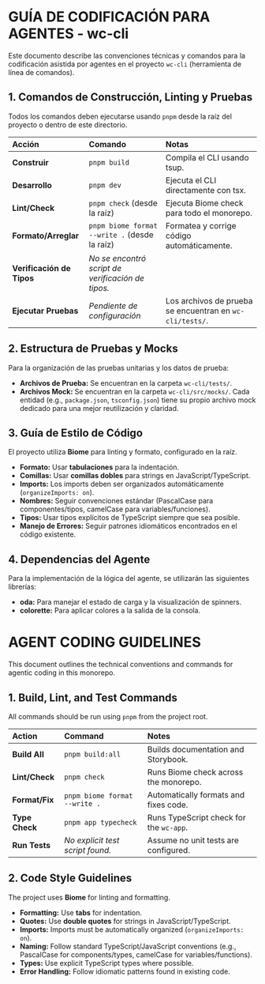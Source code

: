 # GUÍA DE CODIFICACIÓN PARA AGENTES - wc-cli

Este documento describe las convenciones técnicas y comandos para la codificación asistida por agentes en el proyecto `wc-cli` (herramienta de línea de comandos).

## 1. Comandos de Construcción, Linting y Pruebas

Todos los comandos deben ejecutarse usando `pnpm` desde la raíz del proyecto o dentro de este directorio.

| Acción | Comando | Notas |
| :--- | :--- | :--- |
| **Construir** | `pnpm build` | Compila el CLI usando tsup. |
| **Desarrollo** | `pnpm dev` | Ejecuta el CLI directamente con tsx. |
| **Lint/Check** | `pnpm check` (desde la raíz) | Ejecuta Biome check para todo el monorepo. |
| **Formato/Arreglar** | `pnpm biome format --write .` (desde la raíz) | Formatea y corrige código automáticamente. |
| **Verificación de Tipos** | *No se encontró script de verificación de tipos.* | |
| **Ejecutar Pruebas** | *Pendiente de configuración* | Los archivos de prueba se encuentran en `wc-cli/tests/`. |

## 2. Estructura de Pruebas y Mocks

Para la organización de las pruebas unitarias y los datos de prueba:

*   **Archivos de Prueba:** Se encuentran en la carpeta `wc-cli/tests/`.
*   **Archivos Mock:** Se encuentran en la carpeta `wc-cli/src/mocks/`. Cada entidad (e.g., `package.json`, `tsconfig.json`) tiene su propio archivo mock dedicado para una mejor reutilización y claridad.

## 3. Guía de Estilo de Código

El proyecto utiliza **Biome** para linting y formato, configurado en la raíz.

*   **Formato:** Usar **tabulaciones** para la indentación.
*   **Comillas:** Usar **comillas dobles** para strings en JavaScript/TypeScript.
*   **Imports:** Los imports deben ser organizados automáticamente (`organizeImports: on`).
*   **Nombres:** Seguir convenciones estándar (PascalCase para componentes/tipos, camelCase para variables/funciones).
*   **Tipos:** Usar tipos explícitos de TypeScript siempre que sea posible.
*   **Manejo de Errores:** Seguir patrones idiomáticos encontrados en el código existente.

## 4. Dependencias del Agente

Para la implementación de la lógica del agente, se utilizarán las siguientes librerías:

*   **oda:** Para manejar el estado de carga y la visualización de spinners.
*   **colorette:** Para aplicar colores a la salida de la consola.

# AGENT CODING GUIDELINES

This document outlines the technical conventions and commands for agentic coding in this monorepo.

## 1. Build, Lint, and Test Commands

All commands should be run using `pnpm` from the project root.

| Action | Command | Notes |
| :--- | :--- | :--- |
| **Build All** | `pnpm build:all` | Builds documentation and Storybook. |
| **Lint/Check** | `pnpm check` | Runs Biome check across the monorepo. |
| **Format/Fix** | `pnpm biome format --write .` | Automatically formats and fixes code. |
| **Type Check** | `pnpm app typecheck` | Runs TypeScript check for the `wc-app`. |
| **Run Tests** | *No explicit test script found.* | Assume no unit tests are configured. |

## 2. Code Style Guidelines

The project uses **Biome** for linting and formatting.

*   **Formatting:** Use **tabs** for indentation.
*   **Quotes:** Use **double quotes** for strings in JavaScript/TypeScript.
*   **Imports:** Imports must be automatically organized (`organizeImports: on`).
*   **Naming:** Follow standard TypeScript/JavaScript conventions (e.g., PascalCase for components/types, camelCase for variables/functions).
*   **Types:** Use explicit TypeScript types where possible.
*   **Error Handling:** Follow idiomatic patterns found in existing code.